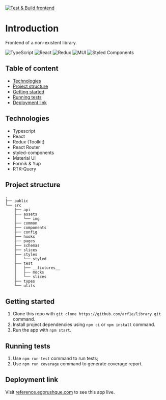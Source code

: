 [![Test & Build frontend](https://github.com/arf1e/library/actions/workflows/test-and-build.yml/badge.svg)](https://github.com/arf1e/library/actions/workflows/test-and-build.yml)

# Introduction

Frontend of a non-existent library.

![TypeScript](https://img.shields.io/badge/typescript-%23007ACC.svg?style=for-the-badge&logo=typescript&logoColor=white)
![React](https://img.shields.io/badge/react-%2320232a.svg?style=for-the-badge&logo=react&logoColor=%2361DAFB)
![Redux](https://img.shields.io/badge/redux-%23593d88.svg?style=for-the-badge&logo=redux&logoColor=white)
![MUI](https://img.shields.io/badge/MUI-%230081CB.svg?style=for-the-badge&logo=mui&logoColor=white)
![Styled Components](https://img.shields.io/badge/styled--components-DB7093?style=for-the-badge&logo=styled-components&logoColor=white)

## Table of content

- [Technologies](#technologies)
- [Project structure](#project-structure)
- [Getting started](#getting-started)
- [Running tests](#running-tests)
- [Deployment link](#deployment-link)

## Technologies

- Typescript
- React
- Redux (Toolkit)
- React Router
- styled-components
- Material UI
- Formik & Yup
- RTK-Query

## Project structure

```
.
├── public
└── src
    ├── api
    ├── assets
    │   └── img
    ├── common
    ├── components
    ├── config
    ├── hooks
    ├── pages
    ├── schemas
    ├── slices
    ├── styles
    │   └── styled
    ├── test
    │   ├── __fixtures__
    │   ├── mocks
    │   └── slices
    ├── types
    └── utils
```

## Getting started

1. Clone this repo with `git clone https://github.com/arf1e/library.git` command.
1. Install project dependencies using `npm ci` or `npm install` command.
1. Run the app with `npm start`.

## Running tests

1. Use `npm run test` command to run tests;
2. Use `npm run coverage` command to generate coverage report.

## Deployment link

Visit [reference.egorushque.com](https://reference.egorushque.com) to see this app live.
